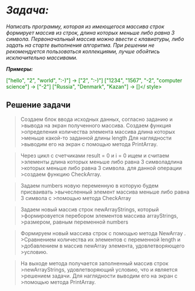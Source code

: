 

# ***Задача:***

*Написать программу, которая из имеющегося массива строк формирует массив из строк, длина которых меньше либо равна 3 символа. Первоначальный массив можно ввести с клавиатуры, либо задать на старте выполнения алгоритма. При решении не рекомендуется пользоваться коллекциями, лучше обойтись исключительно массивами.*

***Примеры:***

<span style = "color: green">["hello", "2", "world", ":-)"] -> ["2", ":-)"] ["1234", "1567", "-2", "computer science"] -> ["-2"] ["Russia", "Denmark", "Kazan"] -> []</ style>

## **Решение задачи**

>Создаем блок ввода исходных данных, согласно заданию и >вывода на экран полученного массива. Создаем функция >определения количества элемента массива длина которых >меньше какой-то заданной длины length Для наглядности >выводим его на экран с помощью метода PrintArray.

>Через цикл с счетчиками result = 0 и i = 0 ищем и считаем >элементы длина которых меньше либо равна 3 символадлина >которых меньше либо равна 3 символа. для данной операции >создаем функцию CheckArray.

>Задаем numbers новую переменную в которую будем присваивать >вычесленный элемент массива меньше либо равна 3 символа с >помощью метода CheckArray

>Задаем новый массив строк newArrayStrings, который >формировуется перебором элементов массива arrayStrings, >размером, равным переменной numbers

>Формируем новый массива строк с помощью метода NewArray . >Cравнением количества их элементов с переменной length и >добавлением в массив newArray элемента, удовлетворяющего >условию.

>На выходе метода получается заполненный массив строк >newArrayStrings, удовлетворяющий условию, что и является >решением задачи. Для наглядности выводим его на экран с >помощью метода PrintArray.
